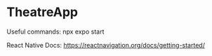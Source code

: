 # TheatreApp

Useful commands:
npx expo start

React Native Docs: https://reactnavigation.org/docs/getting-started/
